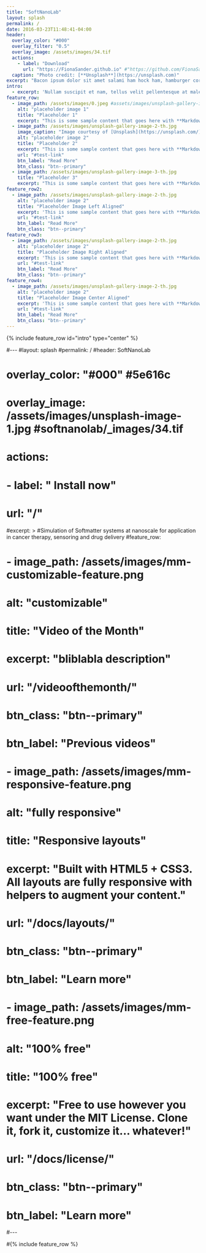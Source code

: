 ```yaml
---
title: "SoftNanoLab"
layout: splash
permalink: /
date: 2016-03-23T11:48:41-04:00
header:
  overlay_color: "#000"
  overlay_filter: "0.5"
  overlay_image: /assets/images/34.tif
  actions:
    - label: "Download"
      url: "https://FionaSander.github.io" #"https://github.com/FionaSander/softnanolab/"
  caption: "Photo credit: [**Unsplash**](https://unsplash.com)"
excerpt: "Bacon ipsum dolor sit amet salami ham hock ham, hamburger corned beef short ribs kielbasa biltong t-bone drumstick tri-tip tail sirloin pork chop."
intro: 
  - excerpt: 'Nullam suscipit et nam, tellus velit pellentesque at malesuada, enim eaque. Quis nulla, netus tempor in diam gravida tincidunt, *proin faucibus* voluptate felis id sollicitudin. Centered with `type="center"`'
feature_row:
  - image_path: /assets/images/0.jpeg #assets/images/unsplash-gallery-image-1-th.jpg
    alt: "placeholder image 1"
    title: "Placeholder 1"
    excerpt: "This is some sample content that goes here with **Markdown** formatting."
  - image_path: /assets/images/unsplash-gallery-image-2-th.jpg
    image_caption: "Image courtesy of [Unsplash](https://unsplash.com/)"
    alt: "placeholder image 2"
    title: "Placeholder 2"
    excerpt: "This is some sample content that goes here with **Markdown** formatting."
    url: "#test-link"
    btn_label: "Read More"
    btn_class: "btn--primary"
  - image_path: /assets/images/unsplash-gallery-image-3-th.jpg
    title: "Placeholder 3"
    excerpt: "This is some sample content that goes here with **Markdown** formatting."
feature_row2:
  - image_path: /assets/images/unsplash-gallery-image-2-th.jpg
    alt: "placeholder image 2"
    title: "Placeholder Image Left Aligned"
    excerpt: 'This is some sample content that goes here with **Markdown** formatting. Left aligned with `type="left"`'
    url: "#test-link"
    btn_label: "Read More"
    btn_class: "btn--primary"
feature_row3:
  - image_path: /assets/images/unsplash-gallery-image-2-th.jpg
    alt: "placeholder image 2"
    title: "Placeholder Image Right Aligned"
    excerpt: 'This is some sample content that goes here with **Markdown** formatting. Right aligned with `type="right"`'
    url: "#test-link"
    btn_label: "Read More"
    btn_class: "btn--primary"
feature_row4:
  - image_path: /assets/images/unsplash-gallery-image-2-th.jpg
    alt: "placeholder image 2"
    title: "Placeholder Image Center Aligned"
    excerpt: 'This is some sample content that goes here with **Markdown** formatting. Centered with `type="center"`'
    url: "#test-link"
    btn_label: "Read More"
    btn_class: "btn--primary"
---
```


{% include feature_row id="intro" type="center" %}

#---
#layout: splash
#permalink: /
#header: SoftNanoLab
#  overlay_color: "#000" #5e616c
#  overlay_image:  /assets/images/unsplash-image-1.jpg #softnanolab/_images/34.tif
#  actions:
#    - label: "<i class='fas fa-download'></i> Install now"
#      url: "/"
#excerpt: >
#Simulation of Softmatter systems at nanoscale for application in cancer therapy, sensoring and drug delivery
#feature_row:
#  - image_path: /assets/images/mm-customizable-feature.png
#    alt: "customizable"
#    title: "Video of the Month"
#    excerpt: "bliblabla description"
#    url: "/videoofthemonth/"
#    btn_class: "btn--primary"
#    btn_label: "Previous videos"
 # - image_path: /assets/images/mm-responsive-feature.png
 #   alt: "fully responsive"
 #   title: "Responsive layouts"
 #   excerpt: "Built with HTML5 + CSS3. All layouts are fully responsive with helpers to augment your content."
 #   url: "/docs/layouts/"
 #   btn_class: "btn--primary"
 #   btn_label: "Learn more"
 # - image_path: /assets/images/mm-free-feature.png
 #   alt: "100% free"
 #   title: "100% free"
 #   excerpt: "Free to use however you want under the MIT License. Clone it, fork it, customize it... whatever!"
 #   url: "/docs/license/"
 #   btn_class: "btn--primary"
 #   btn_label: "Learn more"      
#---

#{% include feature_row %}
